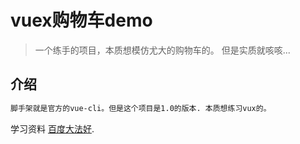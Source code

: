 # vuex购物车demo

> 一个练手的项目，本质想模仿尤大的购物车的。 但是实质就咳咳...

## 介绍

``` bash
脚手架就是官方的vue-cli。但是这个项目是1.0的版本. 本质想练习vux的。
```

学习资料 [百度大法好](http://www.baidu.com).
